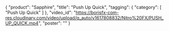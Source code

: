{
   "product": "Sapphire",
   "title": "Push Up Quick",
   "tagging": {
   "category": [
      "Push Up Quick"
    ]
   },
   "video_id": "https://borisfx-com-res.cloudinary.com/video/upload/q_auto/v1617808832/Nitro%20FX/PUSH_UP_QUICK.mp4",
   "poster": ""
}
